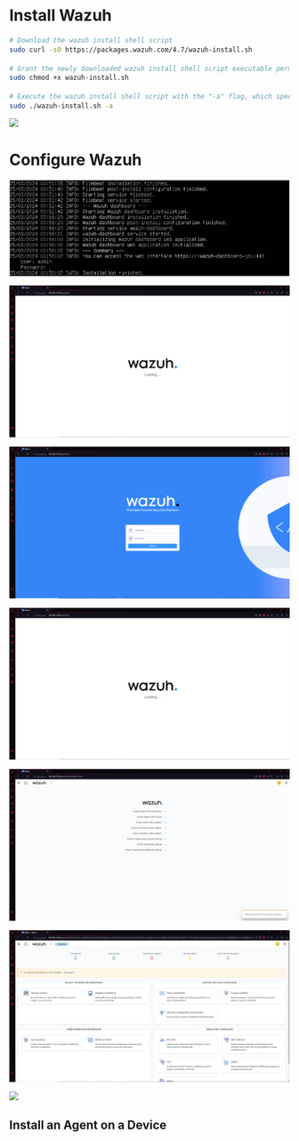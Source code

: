 # Install Wazuh

```Bash
# Download the wazuh install shell script
sudo curl -sO https://packages.wazuh.com/4.7/wazuh-install.sh

# Grant the newly downloaded wazuh install shell script executable permissions
sudo chmod +x wazuh-install.sh

# Execute the wazuh install shell script with the "-a" flag, which specifies the script to install and configure Wazuh server, Wazuh indexer, and Wazuh dashboard
sudo ./wazuh-install.sh -a
```

![](https://github.com/JonmarCorpuz/SecondBrain/blob/main/Assets/Whitespace.png)

# Configure Wazuh

![](https://github.com/JonmarCorpuz/Documentations/blob/main/Wazuh/Assets/Capture.PNG)

![](https://github.com/JonmarCorpuz/Documentations/blob/main/Wazuh/Assets/Wazuh%20pt1.PNG)

![](https://github.com/JonmarCorpuz/Documentations/blob/main/Wazuh/Assets/Wazuh%20pt2.PNG)

![](https://github.com/JonmarCorpuz/Documentations/blob/main/Wazuh/Assets/Wazuh%20pt1.PNG)

![](https://github.com/JonmarCorpuz/Documentations/blob/main/Wazuh/Assets/Wazuh%20pt4.PNG)

![](https://github.com/JonmarCorpuz/Documentations/blob/main/Wazuh/Assets/Wazuh%20pt5.PNG)

![](https://github.com/JonmarCorpuz/SecondBrain/blob/main/Assets/Whitespace.png)

## Install an Agent on a Device
